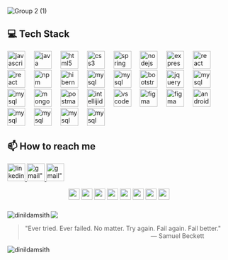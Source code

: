 ![Group 2 (1)](https://github.com/user-attachments/assets/f379b58e-1386-4d35-9cbd-b9bd1d429829)


<h2 align="left">💻 Tech Stack</h2>

<div align="left">
  <img src="https://skillicons.dev/icons?i=js" height="40"alt="javascript logo"  />
  <img width="12" />
<!--    <img src="https://skillicons.dev/icons?i=py" height="40"alt="javascript logo"  />
  <img width="12" /> -->
  <img src="https://skillicons.dev/icons?i=java" height="40" alt="java logo"  />
  <img width="12" />
  <img src="https://skillicons.dev/icons?i=html" height="40" alt="html5 logo"  />
  <img width="12" />
  <img src="https://skillicons.dev/icons?i=css" height="40" alt="css3 logo"  />
   <img width="12" />
    <img src="https://skillicons.dev/icons?i=spring" height="40" alt="spring logo"  />
  <img width="12" />
  <img src="https://skillicons.dev/icons?i=nodejs" height="40" alt="nodejs logo"  />
  <img width="12" />
  <img src="https://skillicons.dev/icons?i=express" height="40" alt="express logo"  />
  <img width="12" />
  <img src="https://skillicons.dev/icons?i=react" height="40" alt="react logo"  />
  <img width="12" />
   <img src="https://skillicons.dev/icons?i=angular" height="40" alt="react logo"  />
  <img width="12" />
  <img src="https://cdn.simpleicons.org/npm/CB3837" height="40" alt="npm logo"  />
  <img width="12" />
  <img src="https://skillicons.dev/icons?i=hibernate" height="40" alt="hibernate logo"  />
  <img width="12" />
    <img src="https://skillicons.dev/icons?i=redux" height="40" alt="mysql logo"  />
    <img width="12" />
    <img src="https://skillicons.dev/icons?i=flask" height="40" alt="mysql logo"  />
   <img width="12" />
  <img src="https://skillicons.dev/icons?i=bootstrap" height="40" alt="bootstrap logo"  />
  <img width="12" />
  <img src="https://skillicons.dev/icons?i=jquery" height="40" alt="jquery logo"  />
    <img width="12" />
    <img src="https://skillicons.dev/icons?i=mysql" height="40" alt="mysql logo"  />
  <img width="12" />
    <img src="https://skillicons.dev/icons?i=maven" height="40" alt="mysql logo"  />
  <img width="12" />
  <img src="https://skillicons.dev/icons?i=mongodb" height="40" alt="mongodb logo"  />
  <img width="12" />
  <img src="https://skillicons.dev/icons?i=postman" height="40" alt="postman logo"  />
  <img width="12" />
  <img src="https://skillicons.dev/icons?i=idea" height="40" alt="intellijidea logo"  />
  <img width="12" />
  <img src="https://skillicons.dev/icons?i=vscode" height="40" alt="vscode logo"  />
  <img width="12" />
  <img src="https://skillicons.dev/icons?i=figma" height="40" alt="figma logo"  />
    <img width="12" />
  <img src="https://skillicons.dev/icons?i=ps" height="40" alt="figma logo"  />
  <img width="12" />
  <img src="https://cdn.jsdelivr.net/gh/devicons/devicon/icons/androidstudio/androidstudio-original.svg" height="40" alt="androidstudio logo"  />
    <img width="12" />
    <img src="https://skillicons.dev/icons?i=git" height="40" alt="mysql logo"  />
  <img width="12" />
    <img src="https://skillicons.dev/icons?i=github" height="40" alt="mysql logo"  />
  <img width="12" />
    <img src="https://skillicons.dev/icons?i=aws" height="40" alt="mysql logo"  />
  <img width="12" />
    <img src="https://skillicons.dev/icons?i=docker" height="40" alt="mysql logo"  />
</div>





<h2 align="left">📫 How to reach me</h2>

<div align="left">
  
<a href="https://www.linkedin.com/in/dinil-damsith-0689a9290/">
   <img src="https://skillicons.dev/icons?i=linkedin" height="40" alt="linkedin"  />
</a>

<a href="mailto:dinildamsith52@gmail.com">
   <img src="https://skillicons.dev/icons?i=gmail" height="40" alt=gmail"  />
</a>

  <a href="https://dinildamsith.github.io/portfolio/">
      <img src="https://media.istockphoto.com/id/1347181136/vector/letter-d-typography-logotype-green-blue-letter-d-logo-green-blue-gradient.jpg?s=2048x2048&w=is&k=20&c=23B5hzqzKN6PlmmmgtiqL3Vir0U_WhgvygMoqYj37lo=" height="40" alt=gmail"  />
  </a>




</div>
<!-- dancy gifs -->
<p align="center"> 
<img src="https://media1.giphy.com/media/v1.Y2lkPTc5MGI3NjExdzl1bmV1M3NpMnFjdzR1Ym9sZ3NrMDA3NWdmMnBlaHZzanMzc2d6NSZlcD12MV9pbnRlcm5hbF9naWZfYnlfaWQmY3Q9Zw/Q40zmeFedhkbhISnwj/giphy.webp" width="25" height="25"/> 
<img src="https://stickercommunity.com/uploads/main/04-04-2021-13-45-29-abc2.webp" width="25" height="25"/> 
<img src="https://stickercommunity.com/uploads/main/04-04-2021-13-45-29-abc26.webp" width="25" height="25"/> 
<img src="https://stickercommunity.com/uploads/main/04-04-2021-13-45-29-abc3.webp" width="25" height="25"/>
  
<img src="https://media1.giphy.com/media/v1.Y2lkPTc5MGI3NjExbWI1ZzJlbXNkeGVsNXgya3ZhaDI2ZnhlamtkbzVydWh4NmE1b2ZmZiZlcD12MV9pbnRlcm5hbF9naWZfYnlfaWQmY3Q9Zw/qrwthQPPQrtEk/giphy.webp" width="25" height="25"/> 
<img src="https://media0.giphy.com/media/v1.Y2lkPTc5MGI3NjExOW53aHVkcnpudTVhZzV5ZnloZWl5d2d4NDhzaTI5djUwMTJkMWd6cCZlcD12MV9pbnRlcm5hbF9naWZfYnlfaWQmY3Q9Zw/3Owa0TWYqHi5RZYGql/giphy.webp" width="25" height="25"/> 
<img src="https://media2.giphy.com/media/v1.Y2lkPTc5MGI3NjExM3V2aDB5bGQwbG9rZG9kYmsxdGZsaWFhM2txdDBwZjNhMW9lem1vdCZlcD12MV9pbnRlcm5hbF9naWZfYnlfaWQmY3Q9Zw/10ECejNtM1GyRy/giphy.webp" width="25" height="25"/> 
<img src="https://emojis.slackmojis.com/emojis/images/1578512858/7452/danceydoge.gif" width="25" height="25"/>
</p>

###
<div align="left">
<p><img align="left" src="https://github-readme-stats.vercel.app/api/top-langs?username=dinildamsith&show_icons=true&theme=dark&locale=en&layout=compact" alt="dinildamsith" /></p>

![](https://github-readme-stats.vercel.app/api?username=dinildamsith&theme=dark&hide_border=false&include_all_commits=false&count_private=false)<br/>

</div>

> "Ever tried. Ever failed. No matter. Try again. Fail again. Fail better."  
> &emsp;&emsp;&emsp;&emsp;&emsp;&emsp;&emsp;&emsp;&emsp;&emsp;&emsp;&emsp;&emsp;&emsp;&emsp;&emsp;&emsp;&emsp;&emsp;&emsp; — Samuel Beckett



<p align="left"> <img src="https://komarev.com/ghpvc/?username=dinildamsith&label=Profile%20views&color=0e75b6&style=flat" alt="dinildamsith" /> </p>

